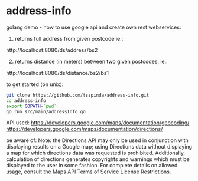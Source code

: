 address-info
============

golang demo - how to use google api and create own rest webservices:

1. returns full address from given postcode ie.: 

http://localhost:8080/ds/address/bs2

2. returns distance (in meters) between two given postcodes, ie.: 

http://localhost:8080/ds/distance/bs2/bs1

to get started (on unix):
```bash
git clone https://github.com/tszpinda/address-info.git
cd address-info
export GOPATH=`pwd`
go run src/main/addressInfo.go
```

API used:
https://developers.google.com/maps/documentation/geocoding/
https://developers.google.com/maps/documentation/directions/

be aware of:
Note: the Directions API may only be used in conjunction with displaying results on a Google map; using Directions data without displaying a map for which directions data was requested is prohibited. Additionally, calculation of directions generates copyrights and warnings which must be displayed to the user in some fashion. For complete details on allowed usage, consult the Maps API Terms of Service License Restrictions.
